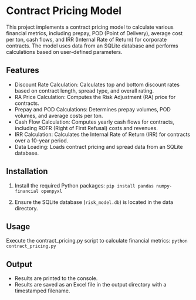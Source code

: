 # Contract Pricing Model
This project implements a contract pricing model to calculate various financial metrics, including prepay, POD (Point of Delivery), average cost per ton, cash flows, and IRR (Internal Rate of Return) for corporate contracts. The model uses data from an SQLite database and performs calculations based on user-defined parameters.

## Features
- Discount Rate Calculation: Calculates top and bottom discount rates based on contract length, spread type, and overall rating.
- RA Price Calculation: Computes the Risk Adjustment (RA) price for contracts.
- Prepay and POD Calculations: Determines prepay volumes, POD volumes, and average costs per ton.
- Cash Flow Calculation: Computes yearly cash flows for contracts, including ROFR (Right of First Refusal) costs and revenues.
- IRR Calculation: Calculates the Internal Rate of Return (IRR) for contracts over a 10-year period.
- Data Loading: Loads contract pricing and spread data from an SQLite database.

## Installation

1. Install the required Python packages:
`pip install pandas numpy-financial openpyxl`

2. Ensure the SQLite database (`risk_model.db`) is located in the data directory.

## Usage
Execute the contract_pricing.py script to calculate financial metrics:
`python contract_pricing.py`

## Output

- Results are printed to the console.
- Results are saved as an Excel file in the output directory with a timestamped filename.